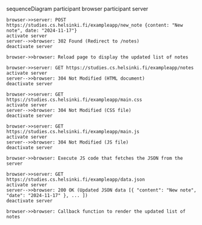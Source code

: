 sequenceDiagram
    participant browser
    participant server

    browser->>server: POST https://studies.cs.helsinki.fi/exampleapp/new_note {content: "New note", date: "2024-11-17"}
    activate server
    server-->>browser: 302 Found (Redirect to /notes)
    deactivate server

    browser->>browser: Reload page to display the updated list of notes

    browser->>server: GET https://studies.cs.helsinki.fi/exampleapp/notes
    activate server
    server-->>browser: 304 Not Modified (HTML document)
    deactivate server

    browser->>server: GET https://studies.cs.helsinki.fi/exampleapp/main.css
    activate server
    server-->>browser: 304 Not Modified (CSS file)
    deactivate server

    browser->>server: GET https://studies.cs.helsinki.fi/exampleapp/main.js
    activate server
    server-->>browser: 304 Not Modified (JS file)
    deactivate server

    browser->>browser: Execute JS code that fetches the JSON from the server

    browser->>server: GET https://studies.cs.helsinki.fi/exampleapp/data.json
    activate server
    server-->>browser: 200 OK (Updated JSON data [{ "content": "New note", "date": "2024-11-17" }, ... ])
    deactivate server

    browser->>browser: Callback function to render the updated list of notes